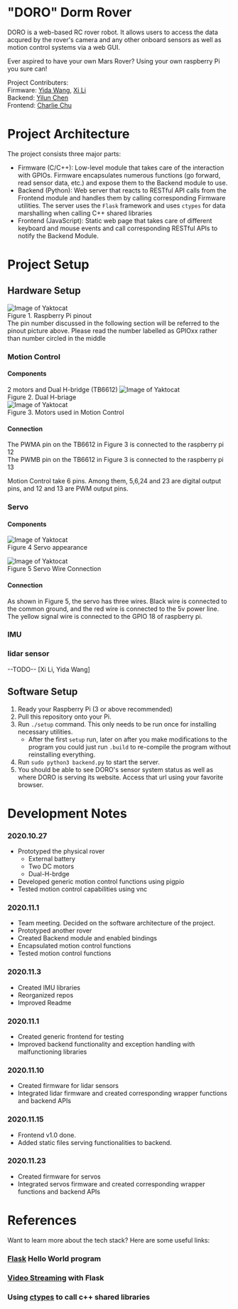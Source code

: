 # "DORO" Dorm Rover

DORO is a web-based RC rover robot. It allows users to access the data acqured by the rover's camera and any other onboard sensors as well as motion control systems via a web GUI.

Ever aspired to have your own Mars Rover? Using your own raspberry Pi you sure can!


Project Contributers:  
Firmware: 
[Yida Wang](https://github.com/savage12138),
[Xi Li](https://github.com/tianran-xi)  
Backend:
[Yilun Chen](https://github.com/YilunAllenChen)  
Frontend:
[Charlie Chu](https://github.com/czjcha)


# Project Architecture
The project consists three major parts:
- Firmware (C/C++): Low-level module that takes care of the interaction with GPIOs. Firmware encapsulates numerous functions (go forward, read sensor data, etc.) and expose them to the Backend module to use.
- Backend (Python): Web server that reacts to RESTful API calls from the Frontend module and handles them by calling corresponding Firmware utilities. The server uses the `Flask` framework and uses `ctypes` for data marshalling when calling C++ shared libraries
- Frontend (JavaScript): Static web page that takes care of different keyboard and mouse events and call corresponding RESTful APIs to notify the Backend Module.

# Project Setup

## Hardware Setup

![Image of Yaktocat](https://www.raspberrypi-spy.co.uk/wp-content/uploads/2012/06/Raspberry-Pi-GPIO-Header-with-Photo-702x336.png)   
Figure 1. Raspberry Pi pinout   
The pin number discussed in the following section will be referred to the pinout picture above. Please read the number labelled as GPIOxx rather than number circled in the middle   

### Motion Control
#### Components
2 motors and Dual H-bridge (TB6612)
![Image of Yaktocat](https://i2.wp.com/dronebotworkshop.com/wp-content/uploads/2019/12/TB6612FNG-pinout.jpeg?w=768&ssl=1)   
Figure 2. Dual H-briage   
![Image of Yaktocat](https://opencircuit.shop/resources/content/4d31362984068/crop/1900-950/DC-Geared-Motor.webp)   
Figure 3. Motors used in Motion Control   
#### Connection
The PWMA pin on the TB6612 in Figure 3 is connected to the raspberry pi 12   
The PWMB pin on the TB6612 in Figure 3 is connected to the raspberry pi 13   

Motion Control take 6 pins. Among them, 5,6,24 and 23 are digital output pins, and 12 and 13 are PWM output pins.   

### Servo   
#### Components   
![Image of Yaktocat](https://os.mbed.com/media/uploads/4180_1/htservo.jpg)   
Figure 4 Servo appearance   

![Image of Yaktocat](https://os.mbed.com/media/uploads/4180_1/servocable.png)   
Figure 5 Servo Wire Connection   
#### Connection
As shown in Figure 5, the servo has three wires. Black wire is connected to the common ground, and the red wire is connected to the 5v power line. The yellow signal wire is connected to the GPIO 18 of raspberry pi.
### IMU
### lidar sensor
--TODO-- [Xi Li, Yida Wang]

## Software Setup
1. Ready your Raspberry Pi (3 or above recommended)
2. Pull this repository onto your Pi.
3. Run `./setup` command. This only needs to be run once for installing necessary utilities.
    - After the first `setup` run, later on after you make modifications to the program you could just run `.build` to re-compile the program without reinstalling everything.
5. Run `sudo python3 backend.py` to start the server.
6. You should be able to see DORO's sensor system status as well as where DORO is serving its website. Access that url using your favorite browser.

# Development Notes
### 2020.10.27
- Prototyped the physical rover 
    - External battery
    - Two DC motors
    - Dual-H-brdge
- Developed generic motion control functions using pigpio
- Tested motion control capabilities using vnc

### 2020.11.1
- Team meeting. Decided on the software architecture of the project.
- Prototyped another rover
- Created Backend module and enabled bindings
- Encapsulated motion control functions
- Tested motion control functions

### 2020.11.3
- Created IMU libraries 
- Reorganized repos
- Improved Readme

### 2020.11.1
- Created generic frontend for testing
- Improved backend functionality and exception handling with malfunctioning libraries

### 2020.11.10
- Created firmware for lidar sensors
- Integrated lidar firmware and created corresponding wrapper functions and backend APIs

### 2020.11.15
- Frontend v1.0 done. 
- Added static files serving functionalities to backend.

### 2020.11.23
- Created firmware for servos   
- Integrated servos firmware and created corresponding wrapper functions and backend APIs
# References
Want to learn more about the tech stack? Here are some useful links:

### [Flask](https://flask.palletsprojects.com/en/1.1.x/quickstart/) Hello World program
### [Video Streaming](https://blog.miguelgrinberg.com/post/video-streaming-with-flask) with Flask
### Using [ctypes](https://realpython.com/python-bindings-overview/#ctypes) to call c++ shared libraries
